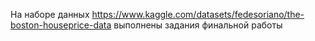 На наборе данных https://www.kaggle.com/datasets/fedesoriano/the-boston-houseprice-data выполнены задания финальной работы

